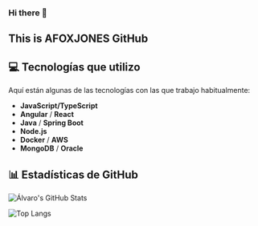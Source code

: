 ### Hi there 👋
## This is AFOXJONES GitHub

## 💻 Tecnologías que utilizo

Aquí están algunas de las tecnologías con las que trabajo habitualmente:

- **JavaScript/TypeScript** 
- **Angular** / **React**
- **Java** / **Spring Boot**
- **Node.js**
- **Docker** / **AWS**
- **MongoDB** / **Oracle**

## 📊 Estadísticas de GitHub

![Álvaro's GitHub Stats](https://github-readme-stats.vercel.app/api?username=AFOXJONES&show_icons=true&theme=radical)

![Top Langs](https://github-readme-stats.vercel.app/api/top-langs/?username=AFOXJONES&layout=compact)

<!--
**AFOXJONES/AFOXJONES** is a ✨ _special_ ✨ repository because its `README.md` (this file) appears on your GitHub profile.

Here are some ideas to get you started:

- 🔭 I’m currently working on ...
- 🌱 I’m currently learning ...
- 👯 I’m looking to collaborate on ...
- 🤔 I’m looking for help with ...
- 💬 Ask me about ...
- 📫 How to reach me: ...
- 😄 Pronouns: ...
- ⚡ Fun fact: ...
-->
